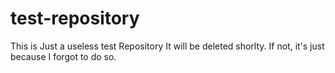 test-repository
===============

This is Just a useless test Repository
It will be deleted shorlty.
If not, it's just because I forgot to do so.